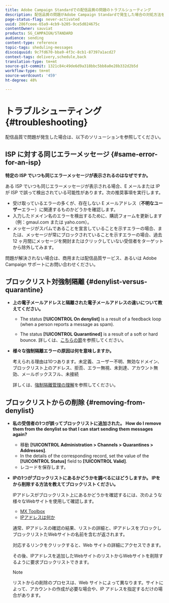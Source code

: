 ```yaml
---
title: Adobe Campaign Standardでの配信品質の問題のトラブルシューティング
description: 配信品質の問題がAdobe Campaign Standardで発生した場合の対処方法を説明します。
page-status-flag: never-activated
uuid: 286fceee-65a9-4cb9-b205-9ce5d024675c
contentOwner: sauviat
products: SG_CAMPAIGN/STANDARD
audience: sending
content-type: reference
topic-tags: sheduling-messages
discoiquuid: 9c7fd670-bba9-4f3c-8cb1-87397a1acd27
context-tags: delivery,schedule,back
translation-type: tm+mt
source-git-commit: 1321c84c49de6d9a318bbc5bb8a0e28b332d2b5d
workflow-type: tm+mt
source-wordcount: '459'
ht-degree: 48%

---
```



# トラブルシューティング{#troubleshooting}

配信品質で問題が発生した場合は、以下のソリューションを参照してください。

## ISP に対する同じエラーメッセージ {#same-error-for-an-isp}

**特定の ISP でいつも同じエラーメッセージが表示されるのはなぜですか。**

ある ISP でいつも同じエラーメッセージが表示される場合、E メールまたは IP が ISP で誤って検出されている可能性があります。次の推奨事項を実行します。
* 受け取っているエラーの多くが、存在しない E メールアドレス（**不明なユーザー**&#x200B;エラー）に関連するものかどうかを確認します。
* 入力したドメイン名のエラーを検出するために、購読フォームを更新します（例：gmaul.com または yaho.com）。
* メッセージがスパムであることを宣言していることを示すエラーの場合、または、メッセージが常にブロックされていることを示すエラーの場合、過去 12 ヶ月間にメッセージを開封またはクリックしていない受信者をターゲットから除外してみます。

問題が解決されない場合は、商用または配信品質サービス、あるいは Adobe Campaign サポートにお問い合わせください。

## ブロックリスト対強制隔離 {#denylist-versus-quarantine}

* **上の電子メールアドレスと隔離された電子メールアドレスの違いについて教えてください。**

   * The status **[!UICONTROL On denylist]** is a result of a feedback loop (when a person reports a message as spam).

   * The status **[!UICONTROL Quarantined]** is a result of a soft or hard bounce.
   詳しくは、[こちらの節](../../sending/using/understanding-quarantine-management.md#quarantine-vs-denylist)を参照してください。

* **様々な強制隔離エラーの原因は何を意味しますか。**

   考えられる理由は10つあります。未定義、ユーザー不明、無効なドメイン、ブロックリスト上のアドレス、拒否、エラー無視、未到達、アカウント無効、メールボックスフル、未接続

   詳しくは、[強制隔離管理の理解](../../sending/using/understanding-quarantine-management.md)を参照してください。

## ブロックリストからの削除 {#removing-from-denylist}

* **私の受信者の1つが誤ってブロックリストに追加された。 How do I remove them from the denylist so that I can start sending them messages again?**

   * 移動 **[!UICONTROL Administration > Channels > Quarantines > Addresses]**.
   * In the details of the corresponding record, set the value of the **[!UICONTROL Status]** field to **[!UICONTROL Valid]**.
   * レコードを保存します。

* **IPの1つがブロックリストにあるかどうかを調べるにはどうしますか。 IPをから削除する方法を教えてブロックリストください。**

   IPアドレスがブロックリスト上にあるかどうかを確認するには、次のような様々なWebサイトを使用して確認します。
   * [MX Toolbox](https://mxtoolbox.com/)
   * [IPアドレスは何か](https://whatismyipaddress.com)

   通常、IPアドレスの確認の結果、リストの詳細と、IPアドレスをブロックしブロックリストたWebサイトの名前を含むが返されます。

   対応するリンクをクリックすると、Web サイトの詳細にアクセスできます。

   その後、IPアドレスを追加したWebサイトのリストからWebサイトを削除するように要求ブロックリストできます。

   >[!NOTE]
   >
   >リストからの削除のプロセスは、Web サイトによって異なります。サイトによって、アカウントの作成が必要な場合や、IP アドレスを指定するだけの場合があります。

